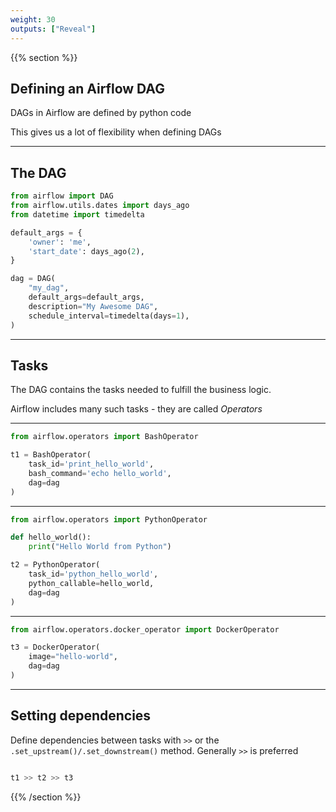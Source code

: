 ```yaml
---
weight: 30
outputs: ["Reveal"]
---
```


{{% section %}}

## Defining an Airflow DAG

DAGs in Airflow are defined by python code

<p class="fragment">This gives us a lot of flexibility when defining DAGs</p>

---

## The DAG

```python
from airflow import DAG
from airflow.utils.dates import days_ago
from datetime import timedelta

default_args = {
    'owner': 'me',
    'start_date': days_ago(2),
}

dag = DAG(
    "my_dag",
    default_args=default_args,
    description="My Awesome DAG",
    schedule_interval=timedelta(days=1),
)
```

---

## Tasks

The DAG contains the tasks needed to fulfill the business logic.

Airflow includes many such tasks - they are called *Operators*

---

```python
from airflow.operators import BashOperator

t1 = BashOperator(
    task_id='print_hello_world',
    bash_command='echo hello_world',
    dag=dag
)
```

---

```python
from airflow.operators import PythonOperator

def hello_world():
    print("Hello World from Python")

t2 = PythonOperator(
    task_id='python_hello_world',
    python_callable=hello_world,
    dag=dag
)

```
---

```python
from airflow.operators.docker_operator import DockerOperator

t3 = DockerOperator(
    image="hello-world",
    dag=dag
)
```

---

## Setting dependencies

Define dependencies between tasks with `>>` or the `.set_upstream()/.set_downstream()` method. Generally `>>` is preferred

```python

t1 >> t2 >> t3

```

{{% /section %}}

